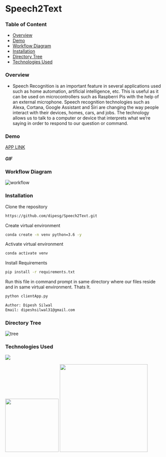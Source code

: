 # Speech2Text
### Table of Content
  
  * [Overview](#overview)
  * [Demo](#demo)
  * [Workflow Diagram](#workflow-diagram)
  * [Installation](#installation)
  * [Directory Tree](#directory-tree)
  * [Technologies Used](#technologies-used)

### Overview
- Speech Recognition is an important feature in several applications used such as home automation, artificial intelligence, etc. This is useful as it can be used on microcontrollers such as Raspberri Pis with the help of an external microphone.
Speech recognition technologies such as Alexa, Cortana, Google Assistant and Siri are changing the way people interact with their devices, homes, cars, and jobs. The technology allows us to talk to a computer or device that interprets what we’re saying in order to respond to our question or command.


### Demo
[APP LINK](https://speech2text1.herokuapp.com/)

##### GIF


### Workflow Diagram
![workflow](https://user-images.githubusercontent.com/75604769/174050945-4672a123-560d-4d95-908c-e3f5594bde2f.png)



### Installation

Clone the repository

```bash
https://github.com/dipesg/Speech2Text.git
```

Create virtual environment
```bash
conda create -n venv python=3.6 -y
```

Activate virtual environment
```bash
conda activate venv
```

Install Requirements
```bash
pip install -r requirements.txt
```

Run this file in command prompt in same directory where our files reside and in same virtual environment. Thats It.
```bash
python clientApp.py
```

```bash
Author: Dipesh Silwal
Email: dipeshsilwal31@gmail.com

```

### Directory Tree

![tree](https://user-images.githubusercontent.com/75604769/174052234-7bc1bf92-4f4d-4452-9273-f9778755b709.png)


### Technologies Used
![](https://forthebadge.com/images/badges/made-with-python.svg)

 [<img target="_blank" src="https://flask.palletsprojects.com/en/1.1.x/_images/flask-logo.png" width=170>](https://flask.palletsprojects.com/en/1.1.x/) [<img target="_blank" src="https://number1.co.za/wp-content/uploads/2017/10/gunicorn_logo-300x85.png" width=280>](https://gunicorn.org)  

